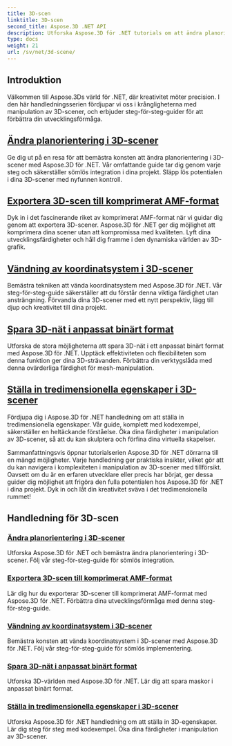 ```yaml
---
title: 3D-scen
linktitle: 3D-scen
second_title: Aspose.3D .NET API
description: Utforska Aspose.3D för .NET tutorials om att ändra planorientering, exportera scener till komprimerat AMF-format, vända koordinatsystem och mer.
type: docs
weight: 21
url: /sv/net/3d-scene/
---
```

## Introduktion

Välkommen till Aspose.3Ds värld för .NET, där kreativitet möter precision. I den här handledningsserien fördjupar vi oss i krångligheterna med manipulation av 3D-scener, och erbjuder steg-för-steg-guider för att förbättra din utvecklingsförmåga.

## [Ändra planorientering i 3D-scener](./change-plane-orientation/)

Ge dig ut på en resa för att bemästra konsten att ändra planorientering i 3D-scener med Aspose.3D för .NET. Vår omfattande guide tar dig genom varje steg och säkerställer sömlös integration i dina projekt. Släpp lös potentialen i dina 3D-scener med nyfunnen kontroll.

## [Exportera 3D-scen till komprimerat AMF-format](./export-scene-compressed-amf/)

Dyk in i det fascinerande riket av komprimerat AMF-format när vi guidar dig genom att exportera 3D-scener. Aspose.3D för .NET ger dig möjlighet att komprimera dina scener utan att kompromissa med kvaliteten. Lyft dina utvecklingsfärdigheter och håll dig framme i den dynamiska världen av 3D-grafik.

## [Vändning av koordinatsystem i 3D-scener](./flip-coordinate-system/)

Bemästra tekniken att vända koordinatsystem med Aspose.3D för .NET. Vår steg-för-steg-guide säkerställer att du förstår denna viktiga färdighet utan ansträngning. Förvandla dina 3D-scener med ett nytt perspektiv, lägg till djup och kreativitet till dina projekt.

## [Spara 3D-nät i anpassat binärt format](./save-3d-meshes-binary-format/)

Utforska de stora möjligheterna att spara 3D-nät i ett anpassat binärt format med Aspose.3D för .NET. Upptäck effektiviteten och flexibiliteten som denna funktion ger dina 3D-strävanden. Förbättra din verktygslåda med denna ovärderliga färdighet för mesh-manipulation.

## [Ställa in tredimensionella egenskaper i 3D-scener](./set-3d-properties/)

Fördjupa dig i Aspose.3D för .NET handledning om att ställa in tredimensionella egenskaper. Vår guide, komplett med kodexempel, säkerställer en heltäckande förståelse. Öka dina färdigheter i manipulation av 3D-scener, så att du kan skulptera och förfina dina virtuella skapelser.

Sammanfattningsvis öppnar tutorialserien Aspose.3D för .NET dörrarna till en mängd möjligheter. Varje handledning ger praktiska insikter, vilket gör att du kan navigera i komplexiteten i manipulation av 3D-scener med tillförsikt. Oavsett om du är en erfaren utvecklare eller precis har börjat, ger dessa guider dig möjlighet att frigöra den fulla potentialen hos Aspose.3D för .NET i dina projekt. Dyk in och låt din kreativitet sväva i det tredimensionella rummet!
## Handledning för 3D-scen
### [Ändra planorientering i 3D-scener](./change-plane-orientation/)
Utforska Aspose.3D för .NET och bemästra ändra planorientering i 3D-scener. Följ vår steg-för-steg-guide för sömlös integration.
### [Exportera 3D-scen till komprimerat AMF-format](./export-scene-compressed-amf/)
Lär dig hur du exporterar 3D-scener till komprimerat AMF-format med Aspose.3D för .NET. Förbättra dina utvecklingsförmåga med denna steg-för-steg-guide.
### [Vändning av koordinatsystem i 3D-scener](./flip-coordinate-system/)
Bemästra konsten att vända koordinatsystem i 3D-scener med Aspose.3D för .NET. Följ vår steg-för-steg-guide för sömlös implementering.
### [Spara 3D-nät i anpassat binärt format](./save-3d-meshes-binary-format/)
Utforska 3D-världen med Aspose.3D för .NET. Lär dig att spara maskor i anpassat binärt format.
### [Ställa in tredimensionella egenskaper i 3D-scener](./set-3d-properties/)
Utforska Aspose.3D för .NET handledning om att ställa in 3D-egenskaper. Lär dig steg för steg med kodexempel. Öka dina färdigheter i manipulation av 3D-scener.